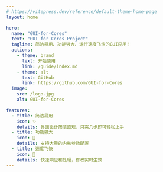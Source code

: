 ```yaml
---
# https://vitepress.dev/reference/default-theme-home-page
layout: home

hero:
  name: "GUI-for-Cores"
  text: "GUI for Cores Project"
  tagline: 简洁易用、功能强大、运行速度飞快的GUI应用！
  actions:
    - theme: brand
      text: 开始使用
      link: /guide/index.md
    - theme: alt
      text: GitHub
      link: https://github.com/GUI-for-Cores
  image:
    src: /logo.jpg
    alt: GUI-for-Cores

features:
  - title: 简洁易用
    icon: ✨
    details: 界面设计简洁直观，只需几步即可轻松上手
  - title: 功能强大
    icon: 💪
    details: 支持大量的内核参数配置
  - title: 速度飞快
    icon: 🚀
    details: 快速响应和处理，修改实时生效
---
```


<style>
:root {
  --vp-home-hero-name-color: transparent;
  --vp-home-hero-name-background: -webkit-linear-gradient(120deg, #bd34fe 30%, #41d1ff);
  --vp-home-hero-image-background-image: linear-gradient(-45deg, #bd34fe 50%, #47caff 50%);
  --vp-home-hero-image-filter: blur(44px);
}

.VPImage.image-src{
  border-radius: 320px;
  overflow: hidden;
}
</style>
